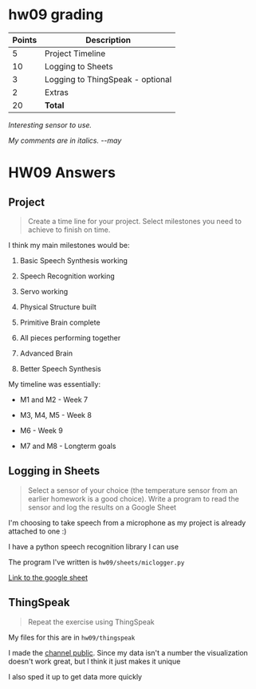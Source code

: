 # hw09 grading

| Points      | Description |
| ----------- | ----------- |
|  5 | Project Timeline
| 10 | Logging to Sheets
|  3 | Logging to ThingSpeak - optional
|  2 | Extras
| 20 | **Total**

*Interesting sensor to use.*

*My comments are in italics. --may*

# HW09 Answers

## Project

> Create a time line for your project. Select milestones you need to achieve to finish on time.

I think my main milestones would be:

1. Basic Speech Synthesis working

2. Speech Recognition working

3. Servo working

4. Physical Structure built

5. Primitive Brain complete

6. All pieces performing together

7. Advanced Brain

8. Better Speech Synthesis

My timeline was essentially:

- M1 and M2 - Week 7

- M3, M4, M5 - Week 8

- M6 - Week 9

- M7 and M8 - Longterm goals

## Logging in Sheets

> Select a sensor of your choice (the temperature sensor from an earlier homework is a good choice). Write a program to read the sensor and log the results on a Google Sheet

I'm choosing to take speech from a microphone as my project is already attached to one :)

I have a python speech recognition library I can use

The program I've written is `hw09/sheets/miclogger.py`

[Link to the google sheet](https://docs.google.com/spreadsheets/d/1kBSJDmjRba7FHl_Y5KjrU7RE55wsCS9AJkZoBocIjUE/edit?usp=sharing)

## ThingSpeak

> Repeat the exercise using ThingSpeak

My files for this are in `hw09/thingspeak`

I made the [channel public](https://thingspeak.com/channels/1220165). Since my data isn't a number the visualization doesn't work great, but I think it just makes it unique

I also sped it up to get data more quickly
